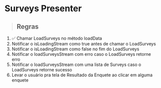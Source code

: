 # Surveys Presenter

> ## Regras
1. ✅ Chamar LoadSurveys no método loadData
2. Notificar o isLoadingStream como true antes de chamar o LoadSurveys
3. Notificar o isLoadingStream como false no fim do LoadSurveys
4. Notificar o loadSurveysStream com erro caso o LoadSurveys retorne erro
5. Notificar o loadSurveysStream com uma lista de Surveys caso o LoadSurveys retorne sucesso
6. Levar o usuário pra tela de Resultado da Enquete ao clicar em alguma enquete